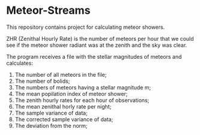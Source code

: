 # Meteor-Streams

This repository contains project for calculating meteor showers.

ZHR (Zenithal Hourly Rate) is the number of meteors per hour that we could see if the meteor shower radiant was at the zenith and the sky was clear.

The program receives a file with the stellar magnitudes of meteors and calculates:

1. The number of all meteors in the file;
2. The number of bolids;
3. The numbers of meteors having a stellar magnitude m;
4. The mean popilation index of meteor shower;
5. The zenith hourly rates for each hour of observations;
6. The mean zenithal horly rate per night;
7. The sample variance of data;
8. The corrected sample variance of data;
9. The deviation from the norm;
